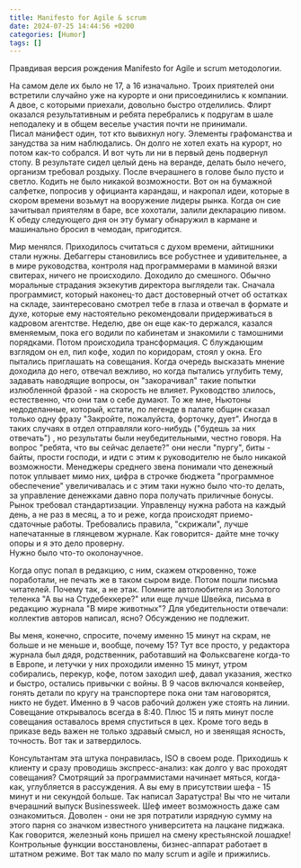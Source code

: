 ```yaml
---
title: Manifesto for Agile & scrum
date: 2024-07-25 14:44:56 +0200
categories: [Humor]
tags: []
---
```


Правдивая версия рождения Manifesto for Agile и scrum методологии.

На самом деле их было не 17, а 16 изначально.
Троих  приятелей они встретили случайно уже на курорте и они присоединились к компании.
А двое, с которыми приехали, довольно быстро отделились. Флирт оказался  результативным и ребята перебрались к подругам в шале неподалеку и в общем веселье участия почти не принимали.  
Писал манифест один, тот кто вывихнул ногу. Элементы графоманства и занудства за ним наблюдались. Он долго не хотел ехать на курорт, но потом как-то  собрался. И вот чуть ли ни в первый день подвернул стопу. В результате сидел целый день на веранде, делать было нечего, организм требовал роздыху. После вчерашнего в голове было  пусто и светло. Кодить не было никакой возможности. Вот он на бумажной салфетке, попросив у официанта карандаш, и накропал идеи, которые в скором времени возьмут на вооружение лидеры рынка.
Когда он сие зачитывал приятелям в баре,  все хохотали, залили декларацию  пивом.  К обеду следующего дня он эту бумагу обнаружил в кармане и машинально бросил в чемодан, пригодится. 

Мир менялся. Приходилось считаться с духом времени, айтишники стали нужны. Дебаггеры становились все робустнее и удивительнее, а в мире руководства, контроля над  программерами в маминой вязки  свитерах, ничего не происходило. 
Доходило до смешного. Обычно моральные страдания экзекутив директора выглядели так. 
Сначала программист, который наконец-то даст достоверный отчет об остатках на складе,  заинтересовано смотрел тебе в глаза и отвечал в формате и духе,  которые ему настоятельно рекомендовали придерживаться  в кадровом агентстве. Неделю, две он еще как-то держался, казался вменяемым, пока его водили по кабинетам  и знакомили с тамошними порядками. Потом происходила трансформация.  С блуждающим взглядом он ел, пил кофе, ходил по коридорам, стоял у окна. Его пытались приглашать на совещания. Когда очередь высказать мнение доходила до него,  отвечал вежливо, но когда пытались углубить тему, задавать наводящие вопросы, он "закорачивал" такие попытки излюбленной  фразой - на скорость не влияет. Руководство злилось, естественно, что они там о себе думают. То же мне, Ньютоны недоделанные, который, кстати, по легенде в палате общин сказал только одну фразу "Закройте, пожалуйста, форточку, дует".
Иногда в таких случаях в отдел отправляли кого-нибудь  ("будешь за них отвечать") , но результаты были неубедительными, честно говоря. На вопрос "ребята,  что вы  сейчас делаете?" они несли   "пургу",  биты - байты, прости господи, и идти с этим  к руководителю не было никакой возможности.
Менеджеры среднего звена понимали что денежный поток уплывает мимо них, цифра в строчке бюджета  "программное обеспечение" увеличивалась  и с этим таки нужно было что-то делать, за управление денежками давно пора получать приличные бонусы. 
Рынок требовал стандартизации. Управленцу нужна работа на  каждый день, а не раз в месяц, а то и реже, когда происходят приемо-сдаточные работы. 
Требовались правила,  "скрижали", лучше напечатанные в глянцевом журнале. Как говорится- дайте мне точку опоры и я это дело проверну.  
Нужно было что-то  околонаучное.

Когда опус попал в редакцию, с ним,  скажем откровенно, тоже поработали, не печать же в таком сыром виде. 
Потом пошли письма читателей. Почему так, а не этак. Помните автолюбителя из Золотого теленка "А  вы на Студебеккере?" или еще лучше Швейка, письма в редакцию журнала "В мире животных"?  Для убедительности отвечали: коллектив  авторов написал, ясно? Обсуждению не подлежит. 

Вы меня, конечно, спросите,  почему именно 15 минут на скрам, не больше  и не меньше и, вообще, почему 15?
Тут все просто, у  редактора журнала был дядя, родственник, работавший  на Фольксвагене когда-то в Европе, и летучки у них проходили именно 15 минут, утром собирались, перекур, кофе, потом заходил шеф, давал указания, жестко и быстро, остались привычки с войны. В 9 часов включался конвейер, гонять детали по кругу на транспортере пока они там наговорятся, никто не будет. Именно в 9 часов  рабочий должен уже стоять на линии. Совещание открывалось всегда в 8:40. Плюс 15 и пять минут  после совещания оставалось время спуститься  в цех.
Кроме того ведь в приказе ведь важен не только здравый смысл, но  и звенящая ясность, точность. Вот так и затвердилось.

Консультантам эта штука понравилась, ISO  в своем роде. Приходишь к клиенту и сразу проводишь экспресс-анализ: как долго у вас проходят совещания?  Смотрящий за программистами начинает мяться, когда-как, углубляется в рассуждения. А  вы ему в присутствии шефа - 15  минут и ни секундой больше. Так написал Заратустра!  Вы что не читали вчерашний выпуск  Businessweek. Шеф имеет возможность даже сам ознакомиться. Доволен - они не зря потратили изрядную сумму на этого парня со значком известного университета на лацкане пиджака. 
Как говорится, железный конь пришел на смену крестьянской лошадке! Контрольные функции восстановлены, бизнес-аппарат работает в штатном режиме. 
Вот так мало по малу scrum и  agile и прижились.
